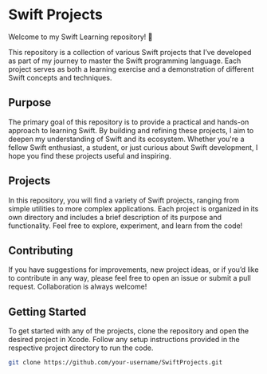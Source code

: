 # Swift Projects

Welcome to my Swift Learning repository! 🎉

This repository is a collection of various Swift projects that I’ve developed as part of my journey to master the Swift programming language. Each project serves as both a learning exercise and a demonstration of different Swift concepts and techniques.

## Purpose

The primary goal of this repository is to provide a practical and hands-on approach to learning Swift. By building and refining these projects, I aim to deepen my understanding of Swift and its ecosystem. Whether you're a fellow Swift enthusiast, a student, or just curious about Swift development, I hope you find these projects useful and inspiring.

## Projects

In this repository, you will find a variety of Swift projects, ranging from simple utilities to more complex applications. Each project is organized in its own directory and includes a brief description of its purpose and functionality. Feel free to explore, experiment, and learn from the code!

## Contributing

If you have suggestions for improvements, new project ideas, or if you’d like to contribute in any way, please feel free to open an issue or submit a pull request. Collaboration is always welcome!

## Getting Started

To get started with any of the projects, clone the repository and open the desired project in Xcode. Follow any setup instructions provided in the respective project directory to run the code.

```bash
git clone https://github.com/your-username/SwiftProjects.git
